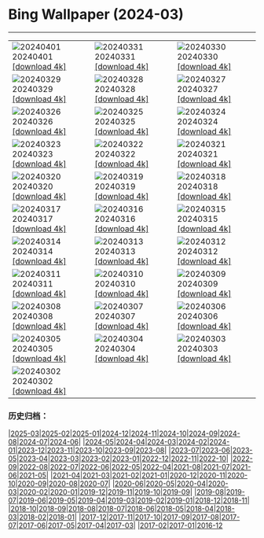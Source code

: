 # Bing Wallpaper (2024-03)
**************

<table><tr><td><img class="wallpaper" src="https://www.bing.com/th?id=OHR.PalazzoFarnese_FR-FR9572652511_1920x1080.jpg" alt="20240401"> 20240401 <a class="wallpaper_link" href="https://www.bing.com/th?id=OHR.PalazzoFarnese_FR-FR9572652511_UHD.jpg">[download 4k]</a></td><td><img class="wallpaper" src="https://www.bing.com/th?id=OHR.HungarianEggs_FR-FR9262429239_1920x1080.jpg" alt="20240331"> 20240331 <a class="wallpaper_link" href="https://www.bing.com/th?id=OHR.HungarianEggs_FR-FR9262429239_UHD.jpg">[download 4k]</a></td><td><img class="wallpaper" src="https://www.bing.com/th?id=OHR.SleepySloth_FR-FR0657179763_1920x1080.jpg" alt="20240330"> 20240330 <a class="wallpaper_link" href="https://www.bing.com/th?id=OHR.SleepySloth_FR-FR0657179763_UHD.jpg">[download 4k]</a></td></tr><tr><td><img class="wallpaper" src="https://www.bing.com/th?id=OHR.SouthStackLight_FR-FR9101863660_1920x1080.jpg" alt="20240329"> 20240329 <a class="wallpaper_link" href="https://www.bing.com/th?id=OHR.SouthStackLight_FR-FR9101863660_UHD.jpg">[download 4k]</a></td><td><img class="wallpaper" src="https://www.bing.com/th?id=OHR.ShanghaiBlossoms_FR-FR9000032992_1920x1080.jpg" alt="20240328"> 20240328 <a class="wallpaper_link" href="https://www.bing.com/th?id=OHR.ShanghaiBlossoms_FR-FR9000032992_UHD.jpg">[download 4k]</a></td><td><img class="wallpaper" src="https://www.bing.com/th?id=OHR.TeatroColon_FR-FR8848862049_1920x1080.jpg" alt="20240327"> 20240327 <a class="wallpaper_link" href="https://www.bing.com/th?id=OHR.TeatroColon_FR-FR8848862049_UHD.jpg">[download 4k]</a></td></tr><tr><td><img class="wallpaper" src="https://www.bing.com/th?id=OHR.HangRaiVietnam_FR-FR8788707911_1920x1080.jpg" alt="20240326"> 20240326 <a class="wallpaper_link" href="https://www.bing.com/th?id=OHR.HangRaiVietnam_FR-FR8788707911_UHD.jpg">[download 4k]</a></td><td><img class="wallpaper" src="https://www.bing.com/th?id=OHR.ProcrastinationDay_FR-FR8703277811_1920x1080.jpg" alt="20240325"> 20240325 <a class="wallpaper_link" href="https://www.bing.com/th?id=OHR.ProcrastinationDay_FR-FR8703277811_UHD.jpg">[download 4k]</a></td><td><img class="wallpaper" src="https://www.bing.com/th?id=OHR.WhiteEyes_FR-FR8585803906_1920x1080.jpg" alt="20240324"> 20240324 <a class="wallpaper_link" href="https://www.bing.com/th?id=OHR.WhiteEyes_FR-FR8585803906_UHD.jpg">[download 4k]</a></td></tr><tr><td><img class="wallpaper" src="https://www.bing.com/th?id=OHR.AmazonClouds_FR-FR8491787407_1920x1080.jpg" alt="20240323"> 20240323 <a class="wallpaper_link" href="https://www.bing.com/th?id=OHR.AmazonClouds_FR-FR8491787407_UHD.jpg">[download 4k]</a></td><td><img class="wallpaper" src="https://www.bing.com/th?id=OHR.WaikatoWater_FR-FR8437603608_1920x1080.jpg" alt="20240322"> 20240322 <a class="wallpaper_link" href="https://www.bing.com/th?id=OHR.WaikatoWater_FR-FR8437603608_UHD.jpg">[download 4k]</a></td><td><img class="wallpaper" src="https://www.bing.com/th?id=OHR.BwindiNationalForest_FR-FR4997320861_1920x1080.jpg" alt="20240321"> 20240321 <a class="wallpaper_link" href="https://www.bing.com/th?id=OHR.BwindiNationalForest_FR-FR4997320861_UHD.jpg">[download 4k]</a></td></tr><tr><td><img class="wallpaper" src="https://www.bing.com/th?id=OHR.ChateauIf_FR-FR4699337887_1920x1080.jpg" alt="20240320"> 20240320 <a class="wallpaper_link" href="https://www.bing.com/th?id=OHR.ChateauIf_FR-FR4699337887_UHD.jpg">[download 4k]</a></td><td><img class="wallpaper" src="https://www.bing.com/th?id=OHR.SpringFrog_FR-FR3345406891_1920x1080.jpg" alt="20240319"> 20240319 <a class="wallpaper_link" href="https://www.bing.com/th?id=OHR.SpringFrog_FR-FR3345406891_UHD.jpg">[download 4k]</a></td><td><img class="wallpaper" src="https://www.bing.com/th?id=OHR.ElephantRock_FR-FR3098144712_1920x1080.jpg" alt="20240318"> 20240318 <a class="wallpaper_link" href="https://www.bing.com/th?id=OHR.ElephantRock_FR-FR3098144712_UHD.jpg">[download 4k]</a></td></tr><tr><td><img class="wallpaper" src="https://www.bing.com/th?id=OHR.StFiniansBay_FR-FR2860371204_1920x1080.jpg" alt="20240317"> 20240317 <a class="wallpaper_link" href="https://www.bing.com/th?id=OHR.StFiniansBay_FR-FR2860371204_UHD.jpg">[download 4k]</a></td><td><img class="wallpaper" src="https://www.bing.com/th?id=OHR.BambooPanda_FR-FR2591411752_1920x1080.jpg" alt="20240316"> 20240316 <a class="wallpaper_link" href="https://www.bing.com/th?id=OHR.BambooPanda_FR-FR2591411752_UHD.jpg">[download 4k]</a></td><td><img class="wallpaper" src="https://www.bing.com/th?id=OHR.AnzaBorregoBloom_FR-FR2163074616_1920x1080.jpg" alt="20240315"> 20240315 <a class="wallpaper_link" href="https://www.bing.com/th?id=OHR.AnzaBorregoBloom_FR-FR2163074616_UHD.jpg">[download 4k]</a></td></tr><tr><td><img class="wallpaper" src="https://www.bing.com/th?id=OHR.AyutthayaTree_FR-FR1986765308_1920x1080.jpg" alt="20240314"> 20240314 <a class="wallpaper_link" href="https://www.bing.com/th?id=OHR.AyutthayaTree_FR-FR1986765308_UHD.jpg">[download 4k]</a></td><td><img class="wallpaper" src="https://www.bing.com/th?id=OHR.MagadiFlamingos_FR-FR1596921851_1920x1080.jpg" alt="20240313"> 20240313 <a class="wallpaper_link" href="https://www.bing.com/th?id=OHR.MagadiFlamingos_FR-FR1596921851_UHD.jpg">[download 4k]</a></td><td><img class="wallpaper" src="https://www.bing.com/th?id=OHR.BryceSnow_FR-FR1248593635_1920x1080.jpg" alt="20240312"> 20240312 <a class="wallpaper_link" href="https://www.bing.com/th?id=OHR.BryceSnow_FR-FR1248593635_UHD.jpg">[download 4k]</a></td></tr><tr><td><img class="wallpaper" src="https://www.bing.com/th?id=OHR.SleepyKoala_FR-FR0968348231_1920x1080.jpg" alt="20240311"> 20240311 <a class="wallpaper_link" href="https://www.bing.com/th?id=OHR.SleepyKoala_FR-FR0968348231_UHD.jpg">[download 4k]</a></td><td><img class="wallpaper" src="https://www.bing.com/th?id=OHR.MontBlancGlacier_FR-FR3426443690_1920x1080.jpg" alt="20240310"> 20240310 <a class="wallpaper_link" href="https://www.bing.com/th?id=OHR.MontBlancGlacier_FR-FR3426443690_UHD.jpg">[download 4k]</a></td><td><img class="wallpaper" src="https://www.bing.com/th?id=OHR.BistiBlue_FR-FR0934555196_1920x1080.jpg" alt="20240309"> 20240309 <a class="wallpaper_link" href="https://www.bing.com/th?id=OHR.BistiBlue_FR-FR0934555196_UHD.jpg">[download 4k]</a></td></tr><tr><td><img class="wallpaper" src="https://www.bing.com/th?id=OHR.TateLightUp_FR-FR0418217610_1920x1080.jpg" alt="20240308"> 20240308 <a class="wallpaper_link" href="https://www.bing.com/th?id=OHR.TateLightUp_FR-FR0418217610_UHD.jpg">[download 4k]</a></td><td><img class="wallpaper" src="https://www.bing.com/th?id=OHR.TarragonaSpain_FR-FR7145786425_1920x1080.jpg" alt="20240307"> 20240307 <a class="wallpaper_link" href="https://www.bing.com/th?id=OHR.TarragonaSpain_FR-FR7145786425_UHD.jpg">[download 4k]</a></td><td><img class="wallpaper" src="https://www.bing.com/th?id=OHR.WahclellaFalls_FR-FR6884948477_1920x1080.jpg" alt="20240306"> 20240306 <a class="wallpaper_link" href="https://www.bing.com/th?id=OHR.WahclellaFalls_FR-FR6884948477_UHD.jpg">[download 4k]</a></td></tr><tr><td><img class="wallpaper" src="https://www.bing.com/th?id=OHR.BangkokCircle_FR-FR6646035887_1920x1080.jpg" alt="20240305"> 20240305 <a class="wallpaper_link" href="https://www.bing.com/th?id=OHR.BangkokCircle_FR-FR6646035887_UHD.jpg">[download 4k]</a></td><td><img class="wallpaper" src="https://www.bing.com/th?id=OHR.ArenalCostaRica_FR-FR6380413439_1920x1080.jpg" alt="20240304"> 20240304 <a class="wallpaper_link" href="https://www.bing.com/th?id=OHR.ArenalCostaRica_FR-FR6380413439_UHD.jpg">[download 4k]</a></td><td><img class="wallpaper" src="https://www.bing.com/th?id=OHR.KrugerLeopard_FR-FR6172062962_1920x1080.jpg" alt="20240303"> 20240303 <a class="wallpaper_link" href="https://www.bing.com/th?id=OHR.KrugerLeopard_FR-FR6172062962_UHD.jpg">[download 4k]</a></td></tr><tr><td><img class="wallpaper" src="https://www.bing.com/th?id=OHR.ModicaItaly_FR-FR5433904766_1920x1080.jpg" alt="20240302"> 20240302 <a class="wallpaper_link" href="https://www.bing.com/th?id=OHR.ModicaItaly_FR-FR5433904766_UHD.jpg">[download 4k]</a></td><td></td><td></td></tr></table>

### 历史归档：

|[2025-03](/../2025-03/2025-03.md)|[2025-02](/../2025-02/2025-02.md)|[2025-01](/../2025-01/2025-01.md)|[2024-12](/../2024-12/2024-12.md)|[2024-11](/../2024-11/2024-11.md)|[2024-10](/../2024-10/2024-10.md)|[2024-09](/../2024-09/2024-09.md)|[2024-08](/../2024-08/2024-08.md)|[2024-07](/../2024-07/2024-07.md)|[2024-06](/../2024-06/2024-06.md)|
|[2024-05](/../2024-05/2024-05.md)|[2024-04](/../2024-04/2024-04.md)|[2024-03](/2024-03.md)|[2024-02](/../2024-02/2024-02.md)|[2024-01](/../2024-01/2024-01.md)|[2023-12](/../2023-12/2023-12.md)|[2023-11](/../2023-11/2023-11.md)|[2023-10](/../2023-10/2023-10.md)|[2023-09](/../2023-09/2023-09.md)|[2023-08](/../2023-08/2023-08.md)|
|[2023-07](/../2023-07/2023-07.md)|[2023-06](/../2023-06/2023-06.md)|[2023-05](/../2023-05/2023-05.md)|[2023-04](/../2023-04/2023-04.md)|[2023-03](/../2023-03/2023-03.md)|[2023-02](/../2023-02/2023-02.md)|[2023-01](/../2023-01/2023-01.md)|[2022-12](/../2022-12/2022-12.md)|[2022-11](/../2022-11/2022-11.md)|[2022-10](/../2022-10/2022-10.md)|
|[2022-09](/../2022-09/2022-09.md)|[2022-08](/../2022-08/2022-08.md)|[2022-07](/../2022-07/2022-07.md)|[2022-06](/../2022-06/2022-06.md)|[2022-05](/../2022-05/2022-05.md)|[2022-04](/../2022-04/2022-04.md)|[2021-08](/../2021-08/2021-08.md)|[2021-07](/../2021-07/2021-07.md)|[2021-06](/../2021-06/2021-06.md)|[2021-05](/../2021-05/2021-05.md)|
|[2021-04](/../2021-04/2021-04.md)|[2021-03](/../2021-03/2021-03.md)|[2021-02](/../2021-02/2021-02.md)|[2021-01](/../2021-01/2021-01.md)|[2020-12](/../2020-12/2020-12.md)|[2020-11](/../2020-11/2020-11.md)|[2020-10](/../2020-10/2020-10.md)|[2020-09](/../2020-09/2020-09.md)|[2020-08](/../2020-08/2020-08.md)|[2020-07](/../2020-07/2020-07.md)|
|[2020-06](/../2020-06/2020-06.md)|[2020-05](/../2020-05/2020-05.md)|[2020-04](/../2020-04/2020-04.md)|[2020-03](/../2020-03/2020-03.md)|[2020-02](/../2020-02/2020-02.md)|[2020-01](/../2020-01/2020-01.md)|[2019-12](/../2019-12/2019-12.md)|[2019-11](/../2019-11/2019-11.md)|[2019-10](/../2019-10/2019-10.md)|[2019-09](/../2019-09/2019-09.md)|
|[2019-08](/../2019-08/2019-08.md)|[2019-07](/../2019-07/2019-07.md)|[2019-06](/../2019-06/2019-06.md)|[2019-05](/../2019-05/2019-05.md)|[2019-04](/../2019-04/2019-04.md)|[2019-03](/../2019-03/2019-03.md)|[2019-02](/../2019-02/2019-02.md)|[2019-01](/../2019-01/2019-01.md)|[2018-12](/../2018-12/2018-12.md)|[2018-11](/../2018-11/2018-11.md)|
|[2018-10](/../2018-10/2018-10.md)|[2018-09](/../2018-09/2018-09.md)|[2018-08](/../2018-08/2018-08.md)|[2018-07](/../2018-07/2018-07.md)|[2018-06](/../2018-06/2018-06.md)|[2018-05](/../2018-05/2018-05.md)|[2018-04](/../2018-04/2018-04.md)|[2018-03](/../2018-03/2018-03.md)|[2018-02](/../2018-02/2018-02.md)|[2018-01](/../2018-01/2018-01.md)|
|[2017-12](/../2017-12/2017-12.md)|[2017-11](/../2017-11/2017-11.md)|[2017-10](/../2017-10/2017-10.md)|[2017-09](/../2017-09/2017-09.md)|[2017-08](/../2017-08/2017-08.md)|[2017-07](/../2017-07/2017-07.md)|[2017-06](/../2017-06/2017-06.md)|[2017-05](/../2017-05/2017-05.md)|[2017-04](/../2017-04/2017-04.md)|[2017-03](/../2017-03/2017-03.md)|
|[2017-02](/../2017-02/2017-02.md)|[2017-01](/../2017-01/2017-01.md)|[2016-12](/../2016-12/2016-12.md)